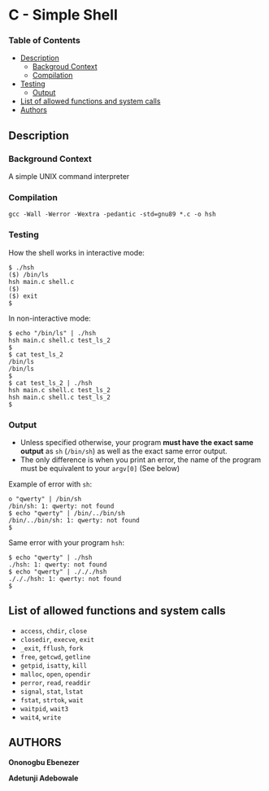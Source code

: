 # C - Simple Shell

### Table of Contents

-	[Description](#description)
	-	[Backgroud Context](#background-context)
	-	[Compilation](#compilation)
-	[Testing](#testing)
	-	[Output](#output)
-	[List of allowed functions and system calls](#list-allowed-functions-system-calls)
-	[Authors](#authors)

## Description

### Background Context

A simple UNIX command interpreter

### Compilation

``` shell
gcc -Wall -Werror -Wextra -pedantic -std=gnu89 *.c -o hsh
```

### Testing

How the shell works in interactive mode:

``` shell
$ ./hsh
($) /bin/ls
hsh main.c shell.c
($)
($) exit
$
```

In non-interactive mode:

``` shell
$ echo "/bin/ls" | ./hsh
hsh main.c shell.c test_ls_2
$
$ cat test_ls_2
/bin/ls
/bin/ls
$
$ cat test_ls_2 | ./hsh
hsh main.c shell.c test_ls_2
hsh main.c shell.c test_ls_2
$
```

### Output

-	Unless specified otherwise, your program **must have the exact same output** as `sh` (`/bin/sh`) as well as the exact same error output.
-	The only difference is when you print an error, the name of the program must be equivalent to your `argv[0]` (See below)

Example of error with `sh`:

``` shell
o "qwerty" | /bin/sh
/bin/sh: 1: qwerty: not found
$ echo "qwerty" | /bin/../bin/sh
/bin/../bin/sh: 1: qwerty: not found
$
```

Same error with your program `hsh`:

``` shell
$ echo "qwerty" | ./hsh
./hsh: 1: qwerty: not found
$ echo "qwerty" | ./././hsh
./././hsh: 1: qwerty: not found
$
```

## List of allowed functions and system calls

-	`access`, `chdir`, `close`
-	`closedir`, `execve`, `exit`
-	`_exit`, `fflush`, `fork`
-	`free`, `getcwd`, `getline`
-	`getpid`, `isatty`, `kill`
-	`malloc`, `open`, `opendir`
-	`perror`, `read`, `readdir`
-	`signal`, `stat`, `lstat`
-	`fstat`, `strtok`, `wait`
-	`waitpid`, `wait3`
-	`wait4`, `write`

## AUTHORS

**Ononogbu Ebenezer**

**Adetunji Adebowale**

